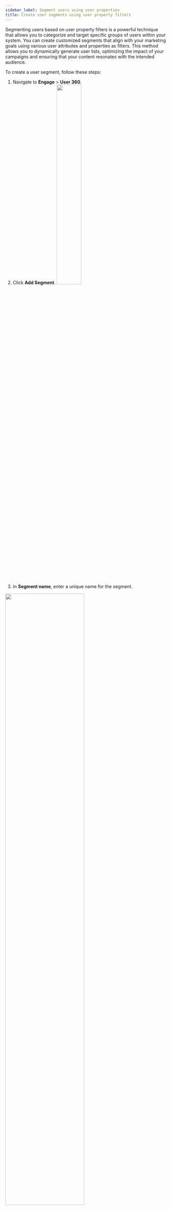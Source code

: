 ```yaml
---
sidebar_label: Segment users using user properties
title: Create user segments using user property filters
---
```



Segmenting users based on user property filters is a powerful technique that allows you to categorize and target specific groups of users within your system. You can create customized segments that align with your marketing goals using various user attributes and properties as filters. This method allows you to dynamically generate user lists, optimizing the impact of your campaigns and ensuring that your content resonates with the intended audience.

To create a user segment, follow these steps:

1. Navigate to **Engage** > **User 360**.
2. Click **Add Segment**.
   <img src="https://i.imgur.com/4VkOMSW.png" width="40%"/>
3.  In **Segment name**, enter a unique name for the segment.

 <img src="https://i.imgur.com/6O2hgru.png" width="70%"/>

4. In **Conditions**, define the condition basis which you want to create the group. A condition consists of the following pattern.
 {property} {operator} {value}

Option | Description
--------- | --------
property | The attribute by which you want to create the segment. You can choose from a list of predefined and custom user properties along with `createdAt` (Timestamp of when the user record was created) and `updatedAt` (Timestamp of when the user record was recently updated).
operator | The condition operator that you want to use - is known, is not known, is, isn't, contains, does not contain.<br/><ul><li>**Operators for String datatypes**: is known, is not known, is, isn't, contains, does not contain </li><li>**Operators for Email/phone**: is known, is not known, is, isn't</li> <li>**Operators for date datatype**: is today, is known, is not known, is, is after, is above, was exact </li><li> **Operators for Boolean data type**: is known, is not known, is true, is not true, is false, is not false</li></ul>
value | Value of the expression. Use + to add multiple values. For example, create users whose city is either Bangalore or Mumbai.<img src="https://i.imgur.com/vdcl0je.png" width="90%"/>



5. To add more conditions, click **Add condition**.
  
  <img src="https://i.imgur.com/PnSrqvJ.png" width="80%"/>

To create more sophisticated segments you can [combine `and` with `or` conditions](/docs/platform_concepts/engagement/cdp/user_data_segments/segment_usecases#21-segments-with-multiple-conditions-andor). This makes segments more powerful and flexible.


Once you create a segment, you can view users in the segment, modify segment condition, download users of the segment, or delete it as explained in the following sections.

:::note
Segments involving date, time, or date-time data types are not real-time; the user list updates at midnight when the cron job runs.
:::
***






**What next?**

* Once you've created a segment, [view users in the segment](/docs/platform_concepts/engagement/cdp/user_data_segments/manage_segments#view-segment-users) and know how to use the segment to [run targeted campaigns](/docs/platform_concepts/engagement/outbound/outbound-campaigns/run-campaign).
* [Edit segment condition or name](/docs/platform_concepts/engagement/cdp/user_data_segments/manage_segments#edit-user-segment) if needed. If you want to delete, check out [Delete segment](/docs/platform_concepts/engagement/cdp/user_data_segments/manage_segments#2-manually-delete-user-segment).